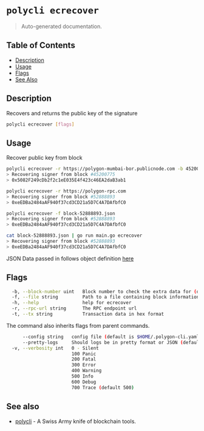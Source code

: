 # `polycli ecrecover`

> Auto-generated documentation.

## Table of Contents

- [Description](#description)
- [Usage](#usage)
- [Flags](#flags)
- [See Also](#see-also)

## Description

Recovers and returns the public key of the signature

```bash
polycli ecrecover [flags]
```

## Usage

Recover public key from block

```bash
polycli ecrecover -r https://polygon-mumbai-bor.publicnode.com -b 45200775
> Recovering signer from block #45200775
> 0x5082F249cDb2f2c1eE035E4f423c46EA2daB3ab1

polycli ecrecover -r https://polygon-rpc.com
> Recovering signer from block #52888893
> 0xeEDBa2484aAF940f37cd3CD21a5D7C4A7DAfbfC0

polycli ecrecover -f block-52888893.json
> Recovering signer from block #52888893
> 0xeEDBa2484aAF940f37cd3CD21a5D7C4A7DAfbfC0

cat block-52888893.json | go run main.go ecrecover
> Recovering signer from block #52888893
> 0xeEDBa2484aAF940f37cd3CD21a5D7C4A7DAfbfC0
```

JSON Data passed in follows object definition [here](https://www.quicknode.com/docs/ethereum/eth_getBlockByNumber)

## Flags

```bash
  -b, --block-number uint   Block number to check the extra data for (default: latest)
  -f, --file string         Path to a file containing block information in JSON format
  -h, --help                help for ecrecover
  -r, --rpc-url string      The RPC endpoint url
  -t, --tx string           Transaction data in hex format
```

The command also inherits flags from parent commands.

```bash
      --config string   config file (default is $HOME/.polygon-cli.yaml)
      --pretty-logs     Should logs be in pretty format or JSON (default true)
  -v, --verbosity int   0 - Silent
                        100 Panic
                        200 Fatal
                        300 Error
                        400 Warning
                        500 Info
                        600 Debug
                        700 Trace (default 500)
```

## See also

- [polycli](polycli.md) - A Swiss Army knife of blockchain tools.
